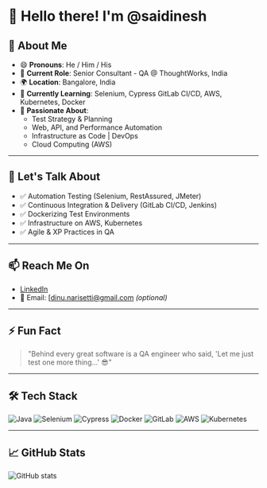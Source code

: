 # 👋 Hello there! I'm @saidinesh

## 💫 About Me

- 😄 **Pronouns**: He / Him / His  
- 🔭 **Current Role**: Senior Consultant - QA @ ThoughtWorks, India  
- 🌍 **Location**: Bangalore, India  
- 🧠 **Currently Learning**: Selenium, Cypress GitLab CI/CD, AWS, Kubernetes, Docker  
- 🧪 **Passionate About**:  
  - Test Strategy & Planning  
  - Web, API, and Performance Automation  
  - Infrastructure as Code | DevOps  
  - Cloud Computing (AWS)  

---

## 💬 Let's Talk About

- ✅ Automation Testing (Selenium, RestAssured, JMeter)  
- ✅ Continuous Integration & Delivery (GitLab CI/CD, Jenkins)  
- ✅ Dockerizing Test Environments  
- ✅ Infrastructure on AWS, Kubernetes  
- ✅ Agile & XP Practices in QA  

---

## 📫 Reach Me On

- [LinkedIn](https://www.linkedin.com/in/saidineshnarisetti/)  
- 📧 Email: [dinu.narisetti@gmail.com *(optional)*  

---

## ⚡ Fun Fact

> "Behind every great software is a QA engineer who said, 'Let me just test one more thing…' 😎"

---

## 🛠 Tech Stack

![Java](https://img.shields.io/badge/Java-E34F26?style=flat&logo=java&logoColor=white)
![Selenium](https://img.shields.io/badge/Selenium-43B02A?style=flat&logo=selenium&logoColor=white)
![Cypress](https://img.shields.io/badge/Cypress-17202C?style=flat&logo=cypress&logoColor=white)
![Docker](https://img.shields.io/badge/Docker-2496ED?style=flat&logo=docker&logoColor=white)
![GitLab](https://img.shields.io/badge/GitLab-FC6D26?style=flat&logo=gitlab&logoColor=white)
![AWS](https://img.shields.io/badge/AWS-232F3E?style=flat&logo=amazon-aws&logoColor=white)
![Kubernetes](https://img.shields.io/badge/Kubernetes-326CE5?style=flat&logo=kubernetes&logoColor=white)


---

## 📈 GitHub Stats

![GitHub stats](https://github-readme-stats.vercel.app/api?username=saidinesh&show_icons=true&theme=radical)
